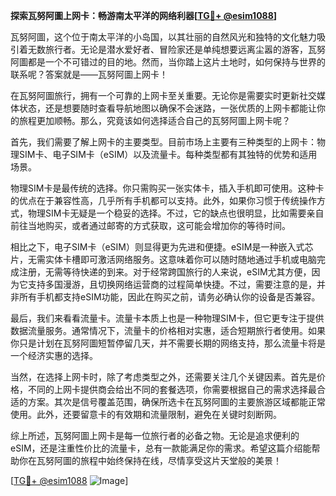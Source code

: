 **探索瓦努阿圖上网卡：畅游南太平洋的网络利器[[TG💪+ @esim1088](https://t.me/s/esim1088)]**

瓦努阿圖，这个位于南太平洋的小岛国，以其壮丽的自然风光和独特的文化魅力吸引着无数旅行者。无论是潜水爱好者、冒险家还是单纯想要远离尘嚣的游客，瓦努阿圖都是一个不可错过的目的地。然而，当你踏上这片土地时，如何保持与世界的联系呢？答案就是——瓦努阿圖上网卡！

在瓦努阿圖旅行，拥有一个可靠的上网卡至关重要。无论你是需要实时更新社交媒体状态，还是想要随时查看导航地图以确保不会迷路，一张优质的上网卡都能让你的旅程更加顺畅。那么，究竟该如何选择适合自己的瓦努阿圖上网卡呢？

首先，我们需要了解上网卡的主要类型。目前市场上主要有三种类型的上网卡：物理SIM卡、电子SIM卡（eSIM）以及流量卡。每种类型都有其独特的优势和适用场景。

物理SIM卡是最传统的选择。你只需购买一张实体卡，插入手机即可使用。这种卡的优点在于兼容性高，几乎所有手机都可以支持。此外，如果你习惯于传统操作方式，物理SIM卡无疑是一个稳妥的选择。不过，它的缺点也很明显，比如需要亲自前往当地购买，或者通过邮寄的方式获取，这可能会增加你的等待时间。

相比之下，电子SIM卡（eSIM）则显得更为先进和便捷。eSIM是一种嵌入式芯片，无需实体卡槽即可激活网络服务。这意味着你可以随时随地通过手机或电脑完成注册，无需等待快递的到来。对于经常跨国旅行的人来说，eSIM尤其方便，因为它支持多国漫游，且切换网络运营商的过程简单快捷。不过，需要注意的是，并非所有手机都支持eSIM功能，因此在购买之前，请务必确认你的设备是否兼容。

最后，我们来看看流量卡。流量卡本质上也是一种物理SIM卡，但它更专注于提供数据流量服务。通常情况下，流量卡的价格相对实惠，适合短期旅行者使用。如果你只是计划在瓦努阿圖短暂停留几天，并不需要长期的网络支持，那么流量卡将是一个经济实惠的选择。

当然，在选择上网卡时，除了考虑类型之外，还需要关注几个关键因素。首先是价格，不同的上网卡提供商会给出不同的套餐选项，你需要根据自己的需求选择最合适的方案。其次是信号覆盖范围，确保所选卡在瓦努阿圖的主要旅游区域都能正常使用。此外，还要留意卡的有效期和流量限制，避免在关键时刻断网。

综上所述，瓦努阿圖上网卡是每一位旅行者的必备之物。无论是追求便利的eSIM，还是注重性价比的流量卡，总有一款能满足你的需求。希望这篇介绍能帮助你在瓦努阿圖的旅程中始终保持在线，尽情享受这片天堂般的美景！

[[TG💪+ @esim1088](https://t.me/s/esim1088) ![Image](https://i.postimg.cc/4NQfJmqS/Snipaste-2025-05-13-00-14-12.png)]